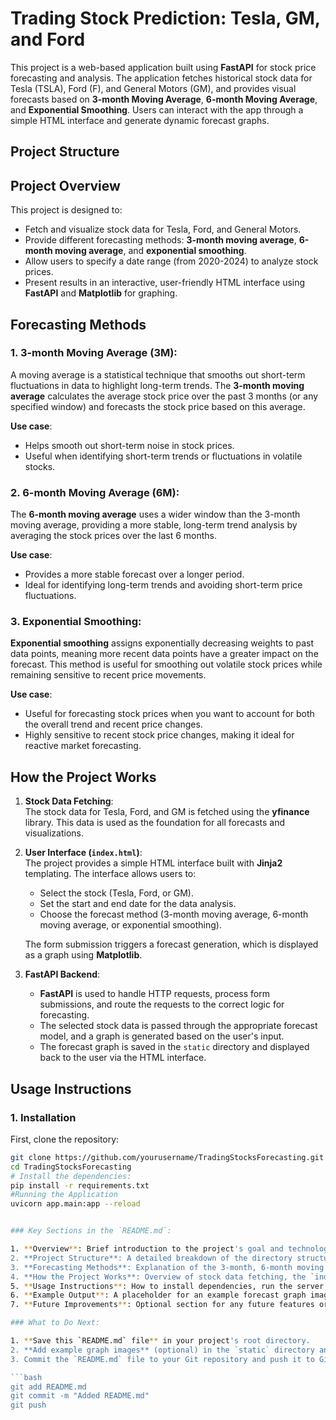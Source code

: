 # Trading Stock Prediction: Tesla, GM, and Ford

This project is a web-based application built using **FastAPI** for stock price forecasting and analysis. The application fetches historical stock data for Tesla (TSLA), Ford (F), and General Motors (GM), and provides visual forecasts based on **3-month Moving Average**, **6-month Moving Average**, and **Exponential Smoothing**. Users can interact with the app through a simple HTML interface and generate dynamic forecast graphs.

## Project Structure


## Project Overview

This project is designed to:
- Fetch and visualize stock data for Tesla, Ford, and General Motors.
- Provide different forecasting methods: **3-month moving average**, **6-month moving average**, and **exponential smoothing**.
- Allow users to specify a date range (from 2020-2024) to analyze stock prices.
- Present results in an interactive, user-friendly HTML interface using **FastAPI** and **Matplotlib** for graphing.

## Forecasting Methods

### 1. **3-month Moving Average (3M)**:
A moving average is a statistical technique that smooths out short-term fluctuations in data to highlight long-term trends. The **3-month moving average** calculates the average stock price over the past 3 months (or any specified window) and forecasts the stock price based on this average.

**Use case**: 
- Helps smooth out short-term noise in stock prices.
- Useful when identifying short-term trends or fluctuations in volatile stocks.

### 2. **6-month Moving Average (6M)**:
The **6-month moving average** uses a wider window than the 3-month moving average, providing a more stable, long-term trend analysis by averaging the stock prices over the last 6 months.

**Use case**:
- Provides a more stable forecast over a longer period.
- Ideal for identifying long-term trends and avoiding short-term price fluctuations.

### 3. **Exponential Smoothing**:
**Exponential smoothing** assigns exponentially decreasing weights to past data points, meaning more recent data points have a greater impact on the forecast. This method is useful for smoothing out volatile stock prices while remaining sensitive to recent price movements.

**Use case**:
- Useful for forecasting stock prices when you want to account for both the overall trend and recent price changes.
- Highly sensitive to recent stock price changes, making it ideal for reactive market forecasting.

## How the Project Works

1. **Stock Data Fetching**:  
   The stock data for Tesla, Ford, and GM is fetched using the **yfinance** library. This data is used as the foundation for all forecasts and visualizations.

2. **User Interface (`index.html`)**:  
   The project provides a simple HTML interface built with **Jinja2** templating. The interface allows users to:
   - Select the stock (Tesla, Ford, or GM).
   - Set the start and end date for the data analysis.
   - Choose the forecast method (3-month moving average, 6-month moving average, or exponential smoothing).
   
   The form submission triggers a forecast generation, which is displayed as a graph using **Matplotlib**.

3. **FastAPI Backend**:
   - **FastAPI** is used to handle HTTP requests, process form submissions, and route the requests to the correct logic for forecasting.
   - The selected stock data is passed through the appropriate forecast model, and a graph is generated based on the user's input.
   - The forecast graph is saved in the `static` directory and displayed back to the user via the HTML interface.

## Usage Instructions

### 1. Installation

First, clone the repository:

```bash
git clone https://github.com/yourusername/TradingStocksForecasting.git
cd TradingStocksForecasting
# Install the dependencies:
pip install -r requirements.txt
#Running the Application 
uvicorn app.main:app --reload  


### Key Sections in the `README.md`:

1. **Overview**: Brief introduction to the project's goal and technologies used.
2. **Project Structure**: A detailed breakdown of the directory structure.
3. **Forecasting Methods**: Explanation of the 3-month, 6-month moving averages, and exponential smoothing, and their use cases.
4. **How the Project Works**: Overview of stock data fetching, the `index.html` user interface, and FastAPI's role in backend routing.
5. **Usage Instructions**: How to install dependencies, run the server, and use the web interface.
6. **Example Output**: A placeholder for an example forecast graph image.
7. **Future Improvements**: Optional section for any future features or improvements.

### What to Do Next:

1. **Save this `README.md` file** in your project's root directory.
2. **Add example graph images** (optional) in the `static` directory and update the link in the README.
3. Commit the `README.md` file to your Git repository and push it to GitHub:

```bash
git add README.md
git commit -m "Added README.md"
git push
